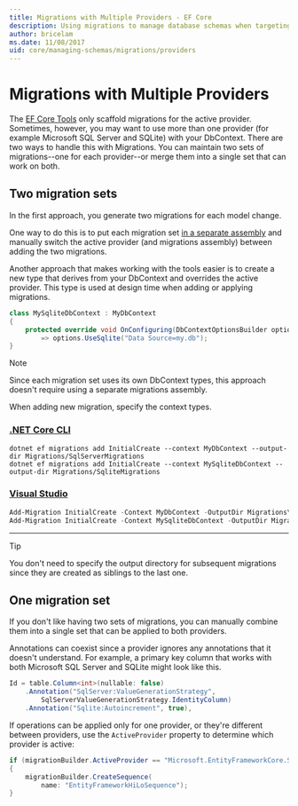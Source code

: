 ```yaml
---
title: Migrations with Multiple Providers - EF Core
description: Using migrations to manage database schemas when targeting multiple database providers with Entity Framework Core
author: bricelam
ms.date: 11/08/2017
uid: core/managing-schemas/migrations/providers
---
```

# Migrations with Multiple Providers

The [EF Core Tools][1] only scaffold migrations for the active provider. Sometimes, however, you may want to use more than one provider (for example Microsoft SQL Server and SQLite) with your DbContext. There are two ways to handle this with Migrations. You can maintain two sets of migrations--one for each provider--or merge them into a single set
that can work on both.

## Two migration sets

In the first approach, you generate two migrations for each model change.

One way to do this is to put each migration set [in a separate assembly][2] and manually switch the active provider (and migrations assembly) between adding the two migrations.

Another approach that makes working with the tools easier is to create a new type that derives from your DbContext and overrides the active provider. This type is used at design time when adding or applying migrations.

```csharp
class MySqliteDbContext : MyDbContext
{
    protected override void OnConfiguring(DbContextOptionsBuilder options)
        => options.UseSqlite("Data Source=my.db");
}
```

> [!NOTE]
> Since each migration set uses its own DbContext types, this approach doesn't require using a separate migrations
> assembly.

When adding new migration, specify the context types.

### [.NET Core CLI](#tab/dotnet-core-cli)

```dotnetcli
dotnet ef migrations add InitialCreate --context MyDbContext --output-dir Migrations/SqlServerMigrations
dotnet ef migrations add InitialCreate --context MySqliteDbContext --output-dir Migrations/SqliteMigrations
```

### [Visual Studio](#tab/vs)

```powershell
Add-Migration InitialCreate -Context MyDbContext -OutputDir Migrations\SqlServerMigrations
Add-Migration InitialCreate -Context MySqliteDbContext -OutputDir Migrations\SqliteMigrations
```

***

> [!TIP]
> You don't need to specify the output directory for subsequent migrations since they are created as siblings to the
> last one.

## One migration set

If you don't like having two sets of migrations, you can manually combine them into a single set that can be applied to both providers.

Annotations can coexist since a provider ignores any annotations that it doesn't understand. For example, a primary key column that works with both Microsoft SQL Server and SQLite might look like this.

```csharp
Id = table.Column<int>(nullable: false)
    .Annotation("SqlServer:ValueGenerationStrategy",
        SqlServerValueGenerationStrategy.IdentityColumn)
    .Annotation("Sqlite:Autoincrement", true),
```

If operations can be applied only for one provider, or they're different between providers, use the `ActiveProvider` property to determine which provider is active:

```csharp
if (migrationBuilder.ActiveProvider == "Microsoft.EntityFrameworkCore.SqlServer")
{
    migrationBuilder.CreateSequence(
        name: "EntityFrameworkHiLoSequence");
}
```

  [1]: xref:core/miscellaneous/cli/index
  [2]: xref:core/managing-schemas/migrations/projects

